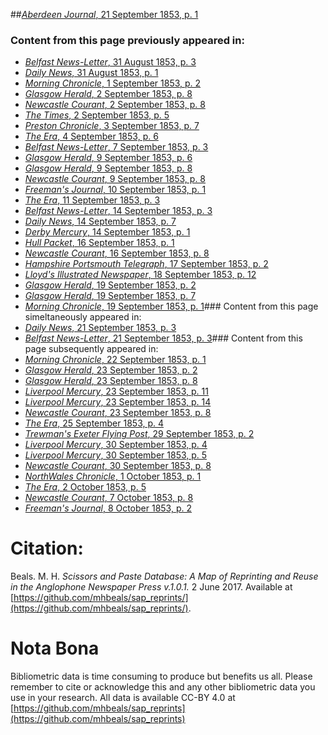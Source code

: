 ##[*Aberdeen Journal*, 21 September 1853, p. 1](https://mhbeals.github.io/sap_html/Aberdeen-Journal/Aberdeen-Journal-21-September-1853-p-1)

### Content from this page previously appeared in:
+ [*Belfast News-Letter*, 31 August 1853, p. 3](https://mhbeals.github.io/sap_html/Belfast-News-Letter/Belfast-News-Letter-31-August-1853-p-3)
+ [*Daily News*, 31 August 1853, p. 1](https://mhbeals.github.io/sap_html/Daily-News/Daily-News-31-August-1853-p-1)
+ [*Morning Chronicle*, 1 September 1853, p. 2](https://mhbeals.github.io/sap_html/Morning-Chronicle/Morning-Chronicle-1-September-1853-p-2)
+ [*Glasgow Herald*, 2 September 1853, p. 8](https://mhbeals.github.io/sap_html/Glasgow-Herald/Glasgow-Herald-2-September-1853-p-8)
+ [*Newcastle Courant*, 2 September 1853, p. 8](https://mhbeals.github.io/sap_html/Newcastle-Courant/Newcastle-Courant-2-September-1853-p-8)
+ [*The Times*, 2 September 1853, p. 5](https://mhbeals.github.io/sap_html/The-Times/The-Times-2-September-1853-p-5)
+ [*Preston Chronicle*, 3 September 1853, p. 7](https://mhbeals.github.io/sap_html/Preston-Chronicle/Preston-Chronicle-3-September-1853-p-7)
+ [*The Era*, 4 September 1853, p. 6](https://mhbeals.github.io/sap_html/The-Era/The-Era-4-September-1853-p-6)
+ [*Belfast News-Letter*, 7 September 1853, p. 3](https://mhbeals.github.io/sap_html/Belfast-News-Letter/Belfast-News-Letter-7-September-1853-p-3)
+ [*Glasgow Herald*, 9 September 1853, p. 6](https://mhbeals.github.io/sap_html/Glasgow-Herald/Glasgow-Herald-9-September-1853-p-6)
+ [*Glasgow Herald*, 9 September 1853, p. 8](https://mhbeals.github.io/sap_html/Glasgow-Herald/Glasgow-Herald-9-September-1853-p-8)
+ [*Newcastle Courant*, 9 September 1853, p. 8](https://mhbeals.github.io/sap_html/Newcastle-Courant/Newcastle-Courant-9-September-1853-p-8)
+ [*Freeman's Journal*, 10 September 1853, p. 1](https://mhbeals.github.io/sap_html/Freeman's-Journal/Freeman's-Journal-10-September-1853-p-1)
+ [*The Era*, 11 September 1853, p. 3](https://mhbeals.github.io/sap_html/The-Era/The-Era-11-September-1853-p-3)
+ [*Belfast News-Letter*, 14 September 1853, p. 3](https://mhbeals.github.io/sap_html/Belfast-News-Letter/Belfast-News-Letter-14-September-1853-p-3)
+ [*Daily News*, 14 September 1853, p. 7](https://mhbeals.github.io/sap_html/Daily-News/Daily-News-14-September-1853-p-7)
+ [*Derby Mercury*, 14 September 1853, p. 1](https://mhbeals.github.io/sap_html/Derby-Mercury/Derby-Mercury-14-September-1853-p-1)
+ [*Hull Packet*, 16 September 1853, p. 1](https://mhbeals.github.io/sap_html/Hull-Packet/Hull-Packet-16-September-1853-p-1)
+ [*Newcastle Courant*, 16 September 1853, p. 8](https://mhbeals.github.io/sap_html/Newcastle-Courant/Newcastle-Courant-16-September-1853-p-8)
+ [*Hampshire Portsmouth Telegraph*, 17 September 1853, p. 2](https://mhbeals.github.io/sap_html/Hampshire-Portsmouth-Telegraph/Hampshire-Portsmouth-Telegraph-17-September-1853-p-2)
+ [*Lloyd's Illustrated Newspaper*, 18 September 1853, p. 12](https://mhbeals.github.io/sap_html/Lloyd's-Illustrated-Newspaper/Lloyd's-Illustrated-Newspaper-18-September-1853-p-12)
+ [*Glasgow Herald*, 19 September 1853, p. 2](https://mhbeals.github.io/sap_html/Glasgow-Herald/Glasgow-Herald-19-September-1853-p-2)
+ [*Glasgow Herald*, 19 September 1853, p. 7](https://mhbeals.github.io/sap_html/Glasgow-Herald/Glasgow-Herald-19-September-1853-p-7)
+ [*Morning Chronicle*, 19 September 1853, p. 1](https://mhbeals.github.io/sap_html/Morning-Chronicle/Morning-Chronicle-19-September-1853-p-1)### Content from this page simeltaneously appeared in:
+ [*Daily News*, 21 September 1853, p. 3](https://mhbeals.github.io/sap_html/Daily-News/Daily-News-21-September-1853-p-3)
+ [*Belfast News-Letter*, 21 September 1853, p. 3](https://mhbeals.github.io/sap_html/Belfast-News-Letter/Belfast-News-Letter-21-September-1853-p-3)### Content from this page subsequently appeared in:
+ [*Morning Chronicle*, 22 September 1853, p. 1](https://mhbeals.github.io/sap_html/Morning-Chronicle/Morning-Chronicle-22-September-1853-p-1)
+ [*Glasgow Herald*, 23 September 1853, p. 2](https://mhbeals.github.io/sap_html/Glasgow-Herald/Glasgow-Herald-23-September-1853-p-2)
+ [*Glasgow Herald*, 23 September 1853, p. 8](https://mhbeals.github.io/sap_html/Glasgow-Herald/Glasgow-Herald-23-September-1853-p-8)
+ [*Liverpool Mercury*, 23 September 1853, p. 11](https://mhbeals.github.io/sap_html/Liverpool-Mercury/Liverpool-Mercury-23-September-1853-p-11)
+ [*Liverpool Mercury*, 23 September 1853, p. 14](https://mhbeals.github.io/sap_html/Liverpool-Mercury/Liverpool-Mercury-23-September-1853-p-14)
+ [*Newcastle Courant*, 23 September 1853, p. 8](https://mhbeals.github.io/sap_html/Newcastle-Courant/Newcastle-Courant-23-September-1853-p-8)
+ [*The Era*, 25 September 1853, p. 4](https://mhbeals.github.io/sap_html/The-Era/The-Era-25-September-1853-p-4)
+ [*Trewman's Exeter Flying Post*, 29 September 1853, p. 2](https://mhbeals.github.io/sap_html/Trewman's-Exeter-Flying-Post/Trewman's-Exeter-Flying-Post-29-September-1853-p-2)
+ [*Liverpool Mercury*, 30 September 1853, p. 4](https://mhbeals.github.io/sap_html/Liverpool-Mercury/Liverpool-Mercury-30-September-1853-p-4)
+ [*Liverpool Mercury*, 30 September 1853, p. 5](https://mhbeals.github.io/sap_html/Liverpool-Mercury/Liverpool-Mercury-30-September-1853-p-5)
+ [*Newcastle Courant*, 30 September 1853, p. 8](https://mhbeals.github.io/sap_html/Newcastle-Courant/Newcastle-Courant-30-September-1853-p-8)
+ [*NorthWales Chronicle*, 1 October 1853, p. 1](https://mhbeals.github.io/sap_html/NorthWales-Chronicle/NorthWales-Chronicle-1-October-1853-p-1)
+ [*The Era*, 2 October 1853, p. 5](https://mhbeals.github.io/sap_html/The-Era/The-Era-2-October-1853-p-5)
+ [*Newcastle Courant*, 7 October 1853, p. 8](https://mhbeals.github.io/sap_html/Newcastle-Courant/Newcastle-Courant-7-October-1853-p-8)
+ [*Freeman's Journal*, 8 October 1853, p. 2](https://mhbeals.github.io/sap_html/Freeman's-Journal/Freeman's-Journal-8-October-1853-p-2)
                    
# Citation: 

Beals. M. H. *Scissors and Paste Database: A Map of Reprinting and Reuse in the Anglophone Newspaper Press v.1.0.1.* 2 June 2017. Available at [https://github.com/mhbeals/sap_reprints/](https://github.com/mhbeals/sap_reprints/). 
                    
# Nota Bona

Bibliometric data is time consuming to produce but benefits us all. Please remember to cite or acknowledge this and any other bibliometric data you use in your research. All data is available CC-BY 4.0 at [https://github.com/mhbeals/sap_reprints](https://github.com/mhbeals/sap_reprints)